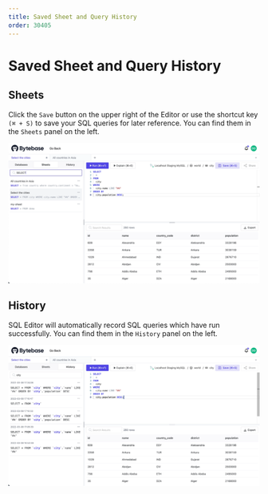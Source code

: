 ```yaml
---
title: Saved Sheet and Query History
order: 30405
---
```


# Saved Sheet and Query History

## Sheets

Click the `Save` button on the upper right of the Editor or use the shortcut key `(⌘ + S)` to save your SQL queries for later reference. You can find them in the `Sheets` panel on the left.

![Sheets](/static/docs-assets/sql-editor_sheets.webp)

## History

SQL Editor will automatically record SQL queries which have run successfully. You can find them in the `History` panel on the left.

![History](/static/docs-assets/sql-editor_history.webp)
